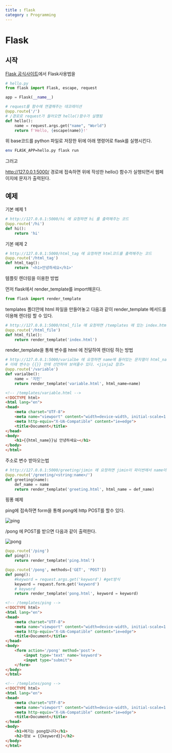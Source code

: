 ```yaml
---
title : flask
category : Programming
---
```


# Flask

## 시작

[Flask 공식사이트](https://www.palletsprojects.com/p/flask/)에서 Flask사용법을 

```python
# hello.py
from flask import Flask, escape, request

app = Flask(__name__)

# request를 함수에 연결해주는 데코레이션
@app.route('/')
# /경로로 request가 들어오면 hello()함수가 실행됨
def hello():
    name = request.args.get("name", "World")
    return f'Hello, {escape(name)}!'
```

위 base코드를 python 파일로 저장한 뒤에 아래 명령어로 flask를 실행시킨다.

```bash
env FLASK_APP=hello.py flask run
```

그러고 

http://127.0.0.1:5000/ 경로에 접속하면 위에 작성한 hello() 함수가 실행되면서 웹페이지에 문자가 출력된다.



## 예제

기본 예제 1

```python
# http://127.0.0.1:5000/hi 에 요청하면 hi 를 출력해주는 코드
@app.route('/hi')
def hi():
    return 'hi'
```

기본 예제 2

```python
# http://127.0.0.1:5000/html_tag 에 요청하면 html코드를 출력해주는 코드
@app.route('/html_tag')
def html_tag():
    return '<h1>안녕하세요</h1>'
```



템플릿 렌더링을 이용한 방법

먼저 flask에서 render_template를 import해온다.

```python
from flask import render_template
```

templates 폴더안에 html 파일을 만들어놓고 다음과 같이 render_template 메서드를 이용해 렌더링 할 수 있다.

```python
# http://127.0.0.1:5000/html_file 에 요청하면 /templates 에 있는 index.html파일을 렌더링해서 보여준다.
@app.route('/html_file')
def html_file():
    return render_template('index.html')
```

render_template을 통해 변수를 html 에 전달하여 렌더링 하는 방법

```python
# http://127.0.0.1:5000/varialbe 에 요청하면 name에 들어있는 문자열이 html_name이라는 변수로 /templates 에 있는 variable.html파일을 렌더링해서 보여준다.
# 이때 변수는 {{}} 안에 선언하여 보여줄수 있다. <jinja2 참조>
@app.route('/variable')
def varialbe():
    name = '지민'
    return render_template('variable.html', html_name=name)
```

```html
<!-- /templates/variable.html --> 
<!DOCTYPE html>
<html lang="en">
<head>
    <meta charset="UTF-8">
    <meta name="viewport" content="width=device-width, initial-scale=1.0">
    <meta http-equiv="X-UA-Compatible" content="ie=edge">
    <title>Document</title>
</head>
<body>
    <h1>{{html_name}}님 안녕하세요~</h1>
</body>
</html>
```

주소로 변수 받아오는법

```python
# http://127.0.0.1:5000/greeting/jimin 에 요청하면 jimin이 파이썬에서 name이라는 변수로 받아와서 다음과 같이 사용할 수 있다.
@app.route('/greeting/<string:name>/')
def greeting(name):
    def_name = name
    return render_template('greeting.html', html_name = def_name)
```



핑퐁 예제

ping에 접속하면 form을 통해 pong에 http POST를 할수 있다.

![ping](/img/Programming/ping.png)

/pong 에 POST를 받으면 다음과 같이 출력한다.

![pong](/img/Programming/pong.png)

```python
@app.route('/ping')
def ping():
    return render_template('ping.html')

@app.route('/pong', methods=['GET', 'POST'])
def pong():
    #keyword = request.args.get('keyword') #get방식
    keyword = request.form.get('keyword')
    # keyword
    return render_template('pong.html', keyword = keyword)

```

```html
<!-- /templates/ping -->
<!DOCTYPE html>
<html lang="en">
<head>
    <meta charset="UTF-8">
    <meta name="viewport" content="width=device-width, initial-scale=1.0">
    <meta http-equiv="X-UA-Compatible" content="ie=edge">
    <title>Document</title>
</head>
<body>
    <form action='/pong' method='post'>
        <input type='text' name='keyword'>
        <input type="submit">
    </form>
</body>
</html>
```

```html
<!-- /templates/pong -->
<!DOCTYPE html>
<html lang="en">
<head>
    <meta charset="UTF-8">
    <meta name="viewport" content="width=device-width, initial-scale=1.0">
    <meta http-equiv="X-UA-Compatible" content="ie=edge">
    <title>Document</title>
</head>
<body>
    <h1>여기는 pong입니다</h1>
    <h2>정보 = {{keyword}}</h2>
</body>
</html>
```